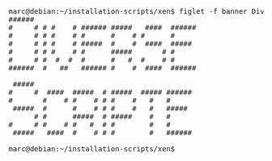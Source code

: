 <pre>

marc@debian:~/installation-scripts/xen$ figlet -f banner Diverse Scripte
######                                       
#     # # #    # ###### #####   ####  ###### 
#     # # #    # #      #    # #      #      
#     # # #    # #####  #    #  ####  #####  
#     # # #    # #      #####       # #      
#     # #  #  #  #      #   #  #    # #      
######  #   ##   ###### #    #  ####  ###### 
                                             
 #####                                      
#     #  ####  #####  # #####  ##### ###### 
#       #    # #    # # #    #   #   #      
 #####  #      #    # # #    #   #   #####  
      # #      #####  # #####    #   #      
#     # #    # #   #  # #        #   #      
 #####   ####  #    # # #        #   ###### 
                                            
marc@debian:~/installation-scripts/xen$ 

</pre>

